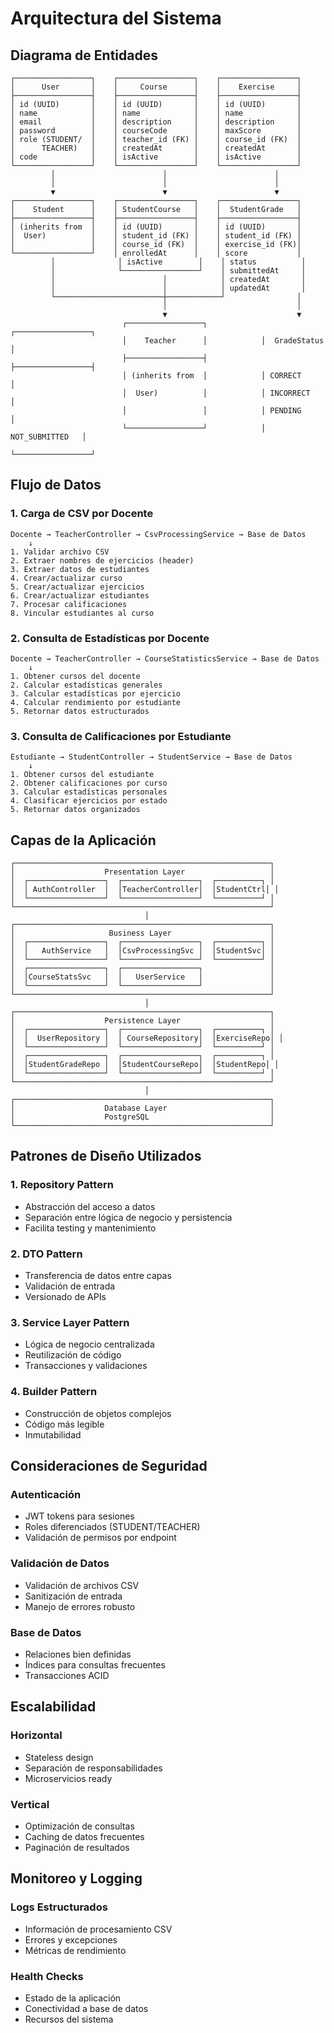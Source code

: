 # Arquitectura del Sistema

## Diagrama de Entidades

```
┌─────────────────┐    ┌─────────────────┐    ┌─────────────────┐
│      User       │    │     Course      │    │    Exercise     │
├─────────────────┤    ├─────────────────┤    ├─────────────────┤
│ id (UUID)       │    │ id (UUID)       │    │ id (UUID)       │
│ name            │    │ name            │    │ name            │
│ email           │    │ description     │    │ description     │
│ password        │    │ courseCode      │    │ maxScore        │
│ role (STUDENT/  │    │ teacher_id (FK) │    │ course_id (FK)  │
│      TEACHER)   │    │ createdAt       │    │ createdAt       │
│ code            │    │ isActive        │    │ isActive        │
└─────────────────┘    └─────────────────┘    └─────────────────┘
         │                        │                        │
         │                        │                        │
         ▼                        ▼                        ▼
┌─────────────────┐    ┌─────────────────┐    ┌─────────────────┐
│    Student      │    │ StudentCourse   │    │  StudentGrade   │
├─────────────────┤    ├─────────────────┤    ├─────────────────┤
│ (inherits from  │    │ id (UUID)       │    │ id (UUID)       │
│  User)          │    │ student_id (FK) │    │ student_id (FK) │
│                 │    │ course_id (FK)  │    │ exercise_id (FK)│
└─────────────────┘    │ enrolledAt      │    │ score           │
         │              │ isActive        │    │ status          │
         │              └─────────────────┘    │ submittedAt     │
         │                        │            │ createdAt       │
         │                        │            │ updatedAt       │
         └────────────────────────┼────────────┘                │
                                  │                             │
                                  ▼                             ▼
                         ┌─────────────────┐            ┌─────────────────┐
                         │    Teacher      │            │  GradeStatus    │
                         ├─────────────────┤            ├─────────────────┤
                         │ (inherits from  │            │ CORRECT         │
                         │  User)          │            │ INCORRECT       │
                         │                 │            │ PENDING         │
                         └─────────────────┘            │ NOT_SUBMITTED   │
                                                       └─────────────────┘
```

## Flujo de Datos

### 1. Carga de CSV por Docente

```
Docente → TeacherController → CsvProcessingService → Base de Datos
    ↓
1. Validar archivo CSV
2. Extraer nombres de ejercicios (header)
3. Extraer datos de estudiantes
4. Crear/actualizar curso
5. Crear/actualizar ejercicios
6. Crear/actualizar estudiantes
7. Procesar calificaciones
8. Vincular estudiantes al curso
```

### 2. Consulta de Estadísticas por Docente

```
Docente → TeacherController → CourseStatisticsService → Base de Datos
    ↓
1. Obtener cursos del docente
2. Calcular estadísticas generales
3. Calcular estadísticas por ejercicio
4. Calcular rendimiento por estudiante
5. Retornar datos estructurados
```

### 3. Consulta de Calificaciones por Estudiante

```
Estudiante → StudentController → StudentService → Base de Datos
    ↓
1. Obtener cursos del estudiante
2. Obtener calificaciones por curso
3. Calcular estadísticas personales
4. Clasificar ejercicios por estado
5. Retornar datos organizados
```

## Capas de la Aplicación

```
┌─────────────────────────────────────────────────────────┐
│                    Presentation Layer                   │
│  ┌─────────────────┐  ┌─────────────────┐  ┌──────────┐ │
│  │ AuthController  │  │TeacherController│  │StudentCtrl│ │
│  └─────────────────┘  └─────────────────┘  └──────────┘ │
└─────────────────────────────────────────────────────────┘
                              │
┌─────────────────────────────────────────────────────────┐
│                     Business Layer                      │
│  ┌─────────────────┐  ┌─────────────────┐  ┌──────────┐ │
│  │   AuthService   │  │CsvProcessingSvc │  │StudentSvc│ │
│  └─────────────────┘  └─────────────────┘  └──────────┘ │
│  ┌─────────────────┐  ┌─────────────────┐               │
│  │CourseStatsSvc   │  │   UserService   │               │
│  └─────────────────┘  └─────────────────┘               │
└─────────────────────────────────────────────────────────┘
                              │
┌─────────────────────────────────────────────────────────┐
│                    Persistence Layer                    │
│  ┌─────────────────┐  ┌─────────────────┐  ┌──────────┐ │
│  │  UserRepository │  │ CourseRepository│  │ExerciseRepo│ │
│  └─────────────────┘  └─────────────────┘  └──────────┘ │
│  ┌─────────────────┐  ┌─────────────────┐  ┌──────────┐ │
│  │StudentGradeRepo │  │StudentCourseRepo│  │StudentRepo│ │
│  └─────────────────┘  └─────────────────┘  └──────────┘ │
└─────────────────────────────────────────────────────────┘
                              │
┌─────────────────────────────────────────────────────────┐
│                    Database Layer                       │
│                    PostgreSQL                           │
└─────────────────────────────────────────────────────────┘
```

## Patrones de Diseño Utilizados

### 1. Repository Pattern
- Abstracción del acceso a datos
- Separación entre lógica de negocio y persistencia
- Facilita testing y mantenimiento

### 2. DTO Pattern
- Transferencia de datos entre capas
- Validación de entrada
- Versionado de APIs

### 3. Service Layer Pattern
- Lógica de negocio centralizada
- Reutilización de código
- Transacciones y validaciones

### 4. Builder Pattern
- Construcción de objetos complejos
- Código más legible
- Inmutabilidad

## Consideraciones de Seguridad

### Autenticación
- JWT tokens para sesiones
- Roles diferenciados (STUDENT/TEACHER)
- Validación de permisos por endpoint

### Validación de Datos
- Validación de archivos CSV
- Sanitización de entrada
- Manejo de errores robusto

### Base de Datos
- Relaciones bien definidas
- Índices para consultas frecuentes
- Transacciones ACID

## Escalabilidad

### Horizontal
- Stateless design
- Separación de responsabilidades
- Microservicios ready

### Vertical
- Optimización de consultas
- Caching de datos frecuentes
- Paginación de resultados

## Monitoreo y Logging

### Logs Estructurados
- Información de procesamiento CSV
- Errores y excepciones
- Métricas de rendimiento

### Health Checks
- Estado de la aplicación
- Conectividad a base de datos
- Recursos del sistema
